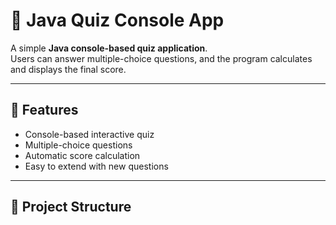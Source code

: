# 🎯 Java Quiz Console App

A simple **Java console-based quiz application**.  
Users can answer multiple-choice questions, and the program calculates and displays the final score.

---

## 🚀 Features
- Console-based interactive quiz  
- Multiple-choice questions  
- Automatic score calculation  
- Easy to extend with new questions  

---

## 📂 Project Structure
